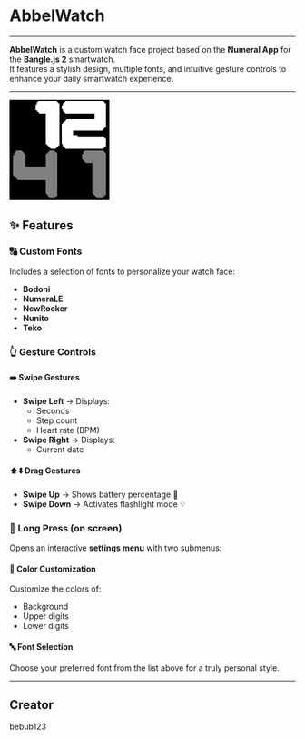 #  AbbelWatch  
---

**AbbelWatch** is a custom watch face project based on the **Numeral App** for the **Bangle.js 2** smartwatch.  
It features a stylish design, multiple fonts, and intuitive gesture controls to enhance your daily smartwatch experience.

---
![Screenshot of the app](screenshot.png)

## ✨ Features

### 🔠 Custom Fonts  
Includes a selection of fonts to personalize your watch face:
- **Bodoni**
- **NumeraLE**
- **NewRocker**
- **Nunito**
- **Teko**

### 👆 Gesture Controls

#### ➡️ Swipe Gestures
- **Swipe Left** → Displays:  
  - Seconds  
  - Step count  
  - Heart rate (BPM)  
- **Swipe Right** → Displays:  
  - Current date  

#### ⬆️⬇️ Drag Gestures
- **Swipe Up** → Shows battery percentage 🔋  
- **Swipe Down** → Activates flashlight mode 💡  

### 📲 Long Press (on screen)  
Opens an interactive **settings menu** with two submenus:

#### 🎨 Color Customization  
Customize the colors of:
- Background  
- Upper digits  
- Lower digits  

#### 🔤 Font Selection  
Choose your preferred font from the list above for a truly personal style.

---
## Creator
bebub123
